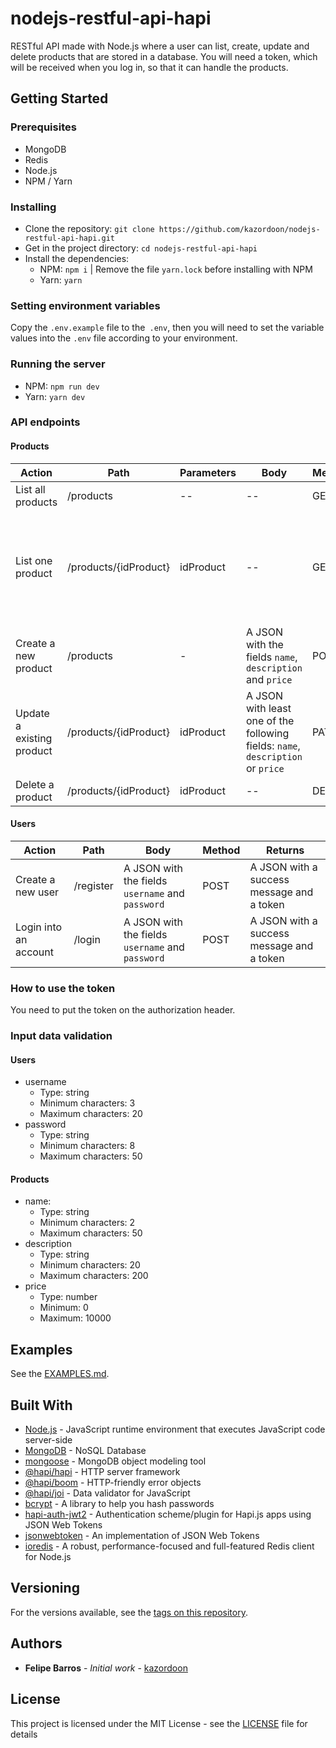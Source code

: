 
# nodejs-restful-api-hapi

RESTful API made with Node.js where a user can list, create, update and delete products that are stored in a database. You will need a token, which will be received when you log in, so that it can handle the products.

## Getting Started

### Prerequisites

- MongoDB
- Redis
- Node.js
- NPM / Yarn

### Installing

- Clone the repository: `git clone https://github.com/kazordoon/nodejs-restful-api-hapi.git`
- Get in the project directory: `cd nodejs-restful-api-hapi`
- Install the dependencies:
	- NPM: `npm i` | Remove the file `yarn.lock` before installing with NPM
	- Yarn: `yarn`

### Setting environment variables

Copy the `.env.example` file to the` .env`, then you will need to set the variable values into the `.env` file according to your environment.

### Running the server

* NPM: `npm run dev`
* Yarn: `yarn dev`

### API endpoints

#### Products
Action | Path | Parameters | Body | Method | Returns
------ | --- | ---------- | ------ | ------- | -------
List all products | /products | -- | -- | GET | All of the products
List one product | /products/{idProduct} | idProduct | -- | GET | The product that has the same `id` as the one found in the `idProduct` parameter
Create a new product | /products | - | A JSON with the fields `name`, `description` and `price` | POST | The created product
Update a existing product | /products/{idProduct} | idProduct | A JSON with least one of the following fields: `name`, `description` or `price` | PATCH | The updated product
Delete a product | /products/{idProduct} | idProduct | -- | DELETE | --

#### Users
Action | Path | Body | Method | Returns
------ | --- | ---------- | ------ | -------
Create a new user | /register | A JSON with the fields `username` and `password` | POST | A JSON with a success message and a token
Login into an account | /login | A JSON with the fields `username` and `password` | POST | A JSON with a success message and a token

### How to use the token

You need to put the token on the authorization header.

### Input data validation

#### Users

- username
	- Type: string
	- Minimum characters: 3
	- Maximum characters: 20
- password
	- Type: string
	- Minimum characters: 8
	- Maximum characters: 50

#### Products

- name:
	- Type: string
	- Minimum characters: 2
	- Maximum characters: 50
- description
	- Type: string
	- Minimum characters: 20
	- Maximum characters: 200
- price
	- Type: number
	- Minimum: 0
	- Maximum: 10000

## Examples

See the [EXAMPLES.md](EXAMPLES.md).

## Built With

* [Node.js](https://nodejs.org) - JavaScript runtime environment that executes JavaScript code server-side
* [MongoDB](https://www.mongodb.com/) - NoSQL Database
* [mongoose](https://mongoosejs.com) - MongoDB object modeling tool
* [@hapi/hapi](https://hapi.dev) - HTTP server framework
* [@hapi/boom](https://hapi.dev/family/boom) - HTTP-friendly error objects
* [@hapi/joi](https://hapi.dev/family/joi/) - Data validator for JavaScript
* [bcrypt](https://github.com/kelektiv/node.bcrypt.js) - A library to help you hash passwords
* [hapi-auth-jwt2](https://github.com/dwyl/hapi-auth-jwt2) - Authentication scheme/plugin for Hapi.js apps using JSON Web Tokens
* [jsonwebtoken](https://github.com/auth0/node-jsonwebtoken) - An implementation of JSON Web Tokens
* [ioredis](https://github.com/luin/ioredis) - A robust, performance-focused and full-featured Redis client for Node.js

## Versioning

For the versions available, see the [tags on this repository](https://github.com/kazordoon/nodejs-restful-api-hapi/tags). 

## Authors

* **Felipe Barros** - *Initial work* - [kazordoon](https://github.com/kazordoon)

## License

This project is licensed under the MIT License - see the [LICENSE](LICENSE) file for details
